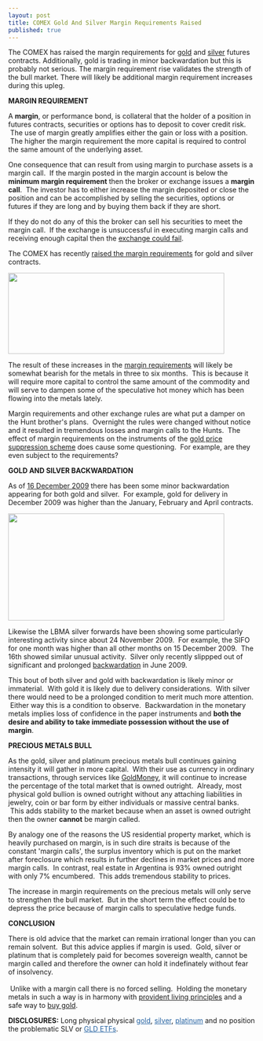```yaml
---
layout: post
title: COMEX Gold And Silver Margin Requirements Raised
published: true
---
```

<p>The COMEX has raised the margin requirements for <a title="buying gold" href="http://www.how-to-buy-gold-safely.com/" target="_blank">gold</a> and <a title="buying silver" href="http://www.how-to-buy-silver-safely.com/" target="_blank">silver</a> futures contracts. Additionally, gold is trading in minor backwardation but this is probably not serious. The margin requirement rise validates the strength of the bull market. There will likely be additional margin requirement increases during this upleg.<img src="{{ site.baseurl }}/images/161209.jpg" alt="" width="1" height="1" border="0" /><img src="{{ site.baseurl }}/images/1612091.jpg" alt="" width="1" height="1" border="0" /></p>
<p><strong>MARGIN REQUIREMENT</strong></p>
<p>A <strong>margin</strong>, or performance bond, is collateral that the holder of a position in futures contracts, securities or options has to deposit to cover credit risk.  The use of margin greatly amplifies either the gain or loss with a position.  The higher the margin requirement the more capital is required to control the same amount of the underlying asset.</p>
<p>One consequence that can result from using margin to purchase assets is a margin call.  If the margin posted in the margin account is below the <strong>minimum margin requirement</strong> then the broker or exchange issues a <strong>margin call</strong>.  The investor has to either increase the margin deposited or close the position and can be accomplished by selling the securities, options or futures if they are long and by buying them back if they are short.</p>
<p>If they do not do any of this the broker can sell his securities to meet the margin call.  If the exchange is unsuccessful in executing margin calls and receiving enough capital then the <a title="comex exchange failure" href="http://www.runtogold.com/2009/06/potential-comex-gold-fail/" target="_blank">exchange could fail</a>.</p>
<p>The COMEX has recently <a title="comex gold silver margin requirements" href="http://www.cmegroup.com/wrappedpages/clearing/pbrates/performancebond.html?group=COMEX%20METALS&amp;type=OutrightRates&amp;h=2&amp;reporttype=marginrate" target="_blank">raised the margin requirements</a> for gold and silver contracts.</p>
<p><img class="aligncenter" title="gold silver comex margin requirement" src="{{ site.baseurl }}/images/comex-margin-16-dec.jpg" alt="" width="440" height="165" /></p>
<p>The result of these increases in the <a title="margin requirements" href="http://www.runtogold.com/2009/12/comex-gold-and-silver-margin-requirements-raised/" target="_blank">margin requirements</a> will likely be somewhat bearish for the metals in three to six months.  This is because it will require more capital to control the same amount of the commodity and will serve to dampen some of the speculative hot money which has been flowing into the metals lately.</p>
<p>Margin requirements and other exchange rules are what put a damper on the Hunt brother's plans.  Overnight the rules were changed without notice and it resulted in tremendous losses and margin calls to the Hunts.  The effect of margin requirements on the instruments of the <a title="gata" href="http://www.runtogold.com/2005/09/goldrush-21/" target="_blank">gold price suppression scheme</a> does cause some questioning.  For example, are they even subject to the requirements?</p>
<p><strong>GOLD AND SILVER BACKWARDATION</strong></p>
<p>As of <a title="gold futures" href="http://www.cmegroup.com/trading/metals/precious/gold.html" target="_blank">16 December 2009</a> there has been some minor backwardation appearing for both gold and silver.  For example, gold for delivery in December 2009 was higher than the January, February and April contracts.</p>
<p><img class="aligncenter" title="gold backwardation" src="{{ site.baseurl }}/images/gold-backwardation-16-dec.jpg" alt="" width="440" height="218" /></p>
<p>Likewise the LBMA silver forwards have been showing some particularly interesting activity since about 24 November 2009.  For example, the SIFO for one month was higher than all other months on 15 December 2009.  The 16th showed similar unusual activity.  Silver only recently slippped out of significant and prolonged <a title="silver backwardation" href="http://www.runtogold.com/2009/06/silver-slips-out-of-backwardation/" target="_blank">backwardation</a> in June 2009.</p>
<p>This bout of both silver and gold with backwardation is likely minor or immaterial.  With gold it is likely due to delivery considerations.  With silver there would need to be a prolonged condition to merit much more attention.  Either way this is a condition to observe.  Backwardation in the monetary metals implies loss of confidence in the paper instruments and <strong>both the desire and ability to take immediate possession without the use of margin</strong>.</p>
<p><strong>PRECIOUS METALS BULL</strong></p>
<p>As the gold, silver and platinum precious metals bull continues gaining intensity it will gather in more capital.  With their use as currency in ordinary transactions, through services like <a title="goldmoney" href="http://www.runtogold.com/goldmoney" target="_blank">GoldMoney</a>, it will continue to increase the percentage of the total market that is owned outright.  Already, most physical gold bullion is owned outright without any attaching liabilities in jewelry, coin or bar form by either individuals or massive central banks.  This adds stability to the market because when an asset is owned outright then the owner <strong>cannot</strong> be margin called.</p>
<p>By analogy one of the reasons the US residential property market, which is heavily purchased on margin, is in such dire straits is because of the constant 'margin calls', the surplus inventory which is put on the market after foreclosure which results in further declines in market prices and more margin calls.  In contrast, real estate in Argentina is 93% owned outright with only 7% encumbered.  This adds tremendous stability to prices.</p>
<p>The increase in margin requirements on the precious metals will only serve to strengthen the bull market.  But in the short term the effect could be to depress the price because of margin calls to speculative hedge funds.</p>
<p><strong>CONCLUSION</strong></p>
<p>There is old advice that the market can remain irrational longer than you can remain solvent.  But this advice applies if margin is used.  Gold, silver or platinum that is completely paid for becomes sovereign wealth, cannot be margin called and therefore the owner can hold it indefinately without fear of insolvency. <br/><br/> Unlike with a margin call there is no forced selling.  Holding the monetary metals in such a way is in harmony with <a title="provident living" href="http://www.runtogold.com/2009/08/provident-living-principles/" target="_blank">provident living principles</a> and a safe way to <a title="buy gold" href="http://www.runtogold.com/how-to-buy-gold-or-silver/" target="_blank">buy gold</a>.</p>
<p><strong>DISCLOSURES:</strong> Long physical physical <a style="text-decoration: underline; color: #2361a1; padding: 0px; margin: 0px;" title="buy gold" href="http://how-to-buy-gold-safely.com/" target="_blank">gold</a>, <a style="text-decoration: underline; color: #2361a1; padding: 0px; margin: 0px;" title="buy silver" href="http://how-to-buy-silver-safely.com/" target="_blank">silver</a>, <a style="text-decoration: underline; color: #2361a1; padding: 0px; margin: 0px;" title="buy platinum" href="http://how-to-buy-platinum-safely.com/" target="_blank">platinum</a> and no position the problematic SLV or <a style="text-decoration: underline; color: #2361a1; padding: 0px; margin: 0px;" title="gld etf" href="http://www.runtogold.com/2008/12/a-problem-with-gld-and-slv-etfs/" target="_blank">GLD ETFs</a>.</p>
